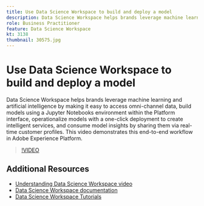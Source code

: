 ```yaml
---
title: Use Data Science Workspace to build and deploy a model
description: Data Science Workspace helps brands leverage machine learning and artificial intelligence by making it easy to access omni-channel data, build models using a Jupyter Notebooks environment within the Platform interface, operationalize models with a one-click deployment to create intelligent services, and consume model insights by sharing them via  real-time customer profiles. This video demonstrates this end-to-end workflow in Adobe Experience Platform.
role: Business Practitioner
feature: Data Science Workspace
kt: 3138
thumbnail: 30575.jpg
---
```


# Use Data Science Workspace to build and deploy a model

Data Science Workspace helps brands leverage machine learning and artificial intelligence by making it easy to access omni-channel data, build models using a Jupyter Notebooks environment within the Platform interface, operationalize models with a one-click deployment to create intelligent services, and consume model insights by sharing them via  real-time customer profiles. This video demonstrates this end-to-end workflow in Adobe Experience Platform.

>[!VIDEO](https://video.tv.adobe.com/v/30575?quality=12&learn=on)

## Additional Resources

* [Understanding Data Science Workspace video](understanding-data-science-workspace.md)
* [Data Science Workspace documentation](https://www.adobe.io/apis/experienceplatform/home/data-science-workspace.html)
* [Data Science Workspace Tutorials](https://www.adobe.io/apis/experienceplatform/home/tutorials/data-science-workspace/dsw-tutorials.html)